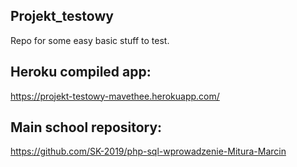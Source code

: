 ## Projekt_testowy

Repo for some easy basic stuff to test.

## Heroku compiled app:
https://projekt-testowy-mavethee.herokuapp.com/

## Main school repository:
https://github.com/SK-2019/php-sql-wprowadzenie-Mitura-Marcin
